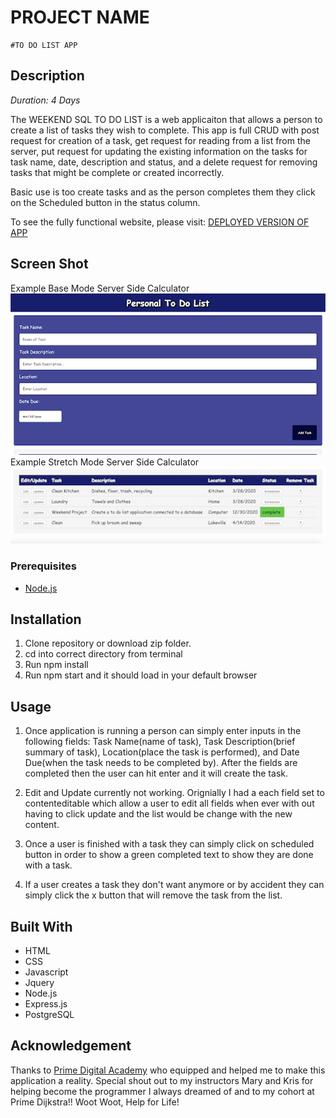 # PROJECT NAME
	#TO DO LIST APP

## Description
_Duration: 4 Days_

The WEEKEND SQL TO DO LIST is a web applicaiton that allows a person to create a list of tasks they wish to complete. This app is full CRUD with post request for creation of a task, get request for reading from a list from the server, put request for updating the existing information on the tasks for task name, date, description and status, and a delete request for removing tasks that might be complete or created incorrectly.

Basic use is too create tasks and as the person completes them they click on the Scheduled button in the status column.

To see the fully functional website, please visit: [DEPLOYED VERSION OF APP](https://aqueous-waters-27132.herokuapp.com/)

## Screen Shot
Example Base Mode Server Side Calculator
![ Home_Page | FORM](https://github.com/Jaden-Reklaw/To-Do-List-App/blob/master/img/TODO_LIST_FORM.png "Example of the form to create a task")
Example Stretch Mode Server Side Calculator
![ HOME_PAGE | LIST ](https://github.com/Jaden-Reklaw/To-Do-List-App/blob/master/img/LIST_OF_TASKS.png "Example of the list that holds all the tasks")

### Prerequisites
- [Node.js](https://nodejs.org/en/)

## Installation
1. Clone repository or download zip folder.
2. cd into correct directory from terminal
3. Run npm install
4. Run npm start and it should load in your default browser

## Usage
1. Once application is running a person can simply enter inputs in the following fields:
Task Name(name of task), Task Description(brief summary of task), Location(place the task is performed), and Date Due(when the task needs to be completed by). After the fields are completed then the user can hit enter and it will create the task.

2. Edit and Update currently not working. Orignially I had a each field set to contenteditable which allow a user to edit all fields when ever with out having to click update and the list would be change with the new content.

3. Once a user is finished with a task they can simply click on scheduled button in order to show a green completed text to show they are done with a task.

4. If a user creates a task they don't want anymore or by accident they can simply click the x button that will remove the task from the list.

## Built With
- HTML
- CSS
- Javascript
- Jquery
- Node.js
- Express.js
- PostgreSQL

## Acknowledgement
Thanks to [Prime Digital Academy](www.primeacademy.io) who equipped and helped me to make this application a reality. Special shout out to my instructors Mary and Kris for helping become the programmer I always dreamed of and to my cohort at Prime Dijkstra!! Woot Woot, Help for Life!